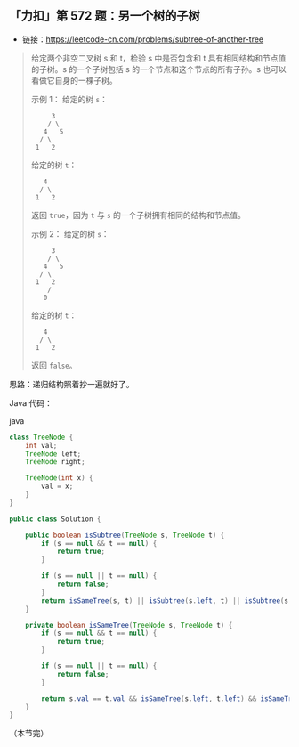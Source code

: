 ## 「力扣」第 572 题：另一个树的子树

- 链接：https://leetcode-cn.com/problems/subtree-of-another-tree

> 给定两个非空二叉树 s 和 t，检验 s 中是否包含和 t 具有相同结构和节点值的子树。s 的一个子树包括 s 的一个节点和这个节点的所有子孙。s 也可以看做它自身的一棵子树。
>
> 示例 1：
> 给定的树 `s`：
>
> ```
>      3
>     / \
>    4   5
>   / \
>  1   2
> ```
>
> 给定的树 `t`：
>
> ```
>    4 
>   / \
>  1   2
> ```
>
> 返回 `true`，因为 `t` 与 `s` 的一个子树拥有相同的结构和节点值。
>
> 示例 2：
> 给定的树 `s`：
>
> ```
>      3
>     / \
>    4   5
>   / \
>  1   2
>     /
>    0
> ```
>
> 给定的树 `t`：
>
> ```
>    4
>   / \
>  1   2
> ```
>
> 返回 `false`。

思路：递归结构照着抄一遍就好了。

Java 代码：

java

```java
class TreeNode {
    int val;
    TreeNode left;
    TreeNode right;

    TreeNode(int x) {
        val = x;
    }
}

public class Solution {

    public boolean isSubtree(TreeNode s, TreeNode t) {
        if (s == null && t == null) {
            return true;
        }

        if (s == null || t == null) {
            return false;
        }
        return isSameTree(s, t) || isSubtree(s.left, t) || isSubtree(s.right, t);
    }

    private boolean isSameTree(TreeNode s, TreeNode t) {
        if (s == null && t == null) {
            return true;
        }

        if (s == null || t == null) {
            return false;
        }

        return s.val == t.val && isSameTree(s.left, t.left) && isSameTree(s.right, t.right);
    }
}
```

（本节完）